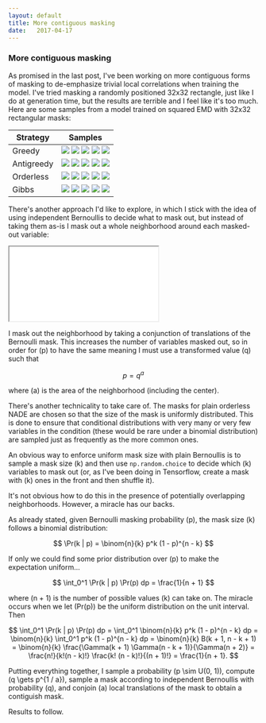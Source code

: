 ```yaml
---
layout: default
title: More contiguous masking
date:   2017-04-17
---
```


### More contiguous masking

As promised in the last post, I've been working on more contiguous forms of masking to de-emphasize trivial local correlations when training the model. I've tried masking a randomly positioned 32x32 rectangle, just like I do at generation time, but the results are terrible and I feel like it's too much. Here are some samples from a model trained on squared EMD with 32x32 rectangular masks:

<table>
<thead>
<th>Strategy</th>
<th>Samples</th>
</thead>
<tbody>

<tr><td>Greedy</td><td>
<img src="/assets/images/sample_2017-04-12/sample_emd2_deepish_contiguous_greedy_ancestral_2017-04-12:07:03.690342_T1.0/13.gif">
<img src="/assets/images/sample_2017-04-12/sample_emd2_deepish_contiguous_greedy_ancestral_2017-04-12:07:03.690342_T1.0/5.gif">
<img src="/assets/images/sample_2017-04-12/sample_emd2_deepish_contiguous_greedy_ancestral_2017-04-12:07:03.690342_T1.0/4.gif">
<img src="/assets/images/sample_2017-04-12/sample_emd2_deepish_contiguous_greedy_ancestral_2017-04-12:07:03.690342_T1.0/11.gif">
<img src="/assets/images/sample_2017-04-12/sample_emd2_deepish_contiguous_greedy_ancestral_2017-04-12:07:03.690342_T1.0/12.gif">
</td></tr>

<tr><td>Antigreedy</td><td>
<img src="/assets/images/sample_2017-04-12/sample_emd2_deepish_contiguous_antigreedy_ancestral_2017-04-12:07:03.690342_T1.0/7.gif">
<img src="/assets/images/sample_2017-04-12/sample_emd2_deepish_contiguous_antigreedy_ancestral_2017-04-12:07:03.690342_T1.0/6.gif">
<img src="/assets/images/sample_2017-04-12/sample_emd2_deepish_contiguous_antigreedy_ancestral_2017-04-12:07:03.690342_T1.0/17.gif">
<img src="/assets/images/sample_2017-04-12/sample_emd2_deepish_contiguous_antigreedy_ancestral_2017-04-12:07:03.690342_T1.0/15.gif">
<img src="/assets/images/sample_2017-04-12/sample_emd2_deepish_contiguous_antigreedy_ancestral_2017-04-12:07:03.690342_T1.0/19.gif">
</td></tr>

<tr><td>Orderless</td><td>
<img src="/assets/images/sample_2017-04-12/sample_emd2_deepish_contiguous_orderless_ancestral_2017-04-12:07:03.690342_T1.0/1.gif">
<img src="/assets/images/sample_2017-04-12/sample_emd2_deepish_contiguous_orderless_ancestral_2017-04-12:07:03.690342_T1.0/3.gif">
<img src="/assets/images/sample_2017-04-12/sample_emd2_deepish_contiguous_orderless_ancestral_2017-04-12:07:03.690342_T1.0/8.gif">
<img src="/assets/images/sample_2017-04-12/sample_emd2_deepish_contiguous_orderless_ancestral_2017-04-12:07:03.690342_T1.0/2.gif">
<img src="/assets/images/sample_2017-04-12/sample_emd2_deepish_contiguous_orderless_ancestral_2017-04-12:07:03.690342_T1.0/10.gif">
</td></tr>

<tr><td>Gibbs</td><td>
<img src="/assets/images/sample_2017-04-12/sample_emd2_deepish_contiguous_independent_gibbs_2017-04-12:07:03.690342_T1.0/0.gif">
<img src="/assets/images/sample_2017-04-12/sample_emd2_deepish_contiguous_independent_gibbs_2017-04-12:07:03.690342_T1.0/9.gif">
<img src="/assets/images/sample_2017-04-12/sample_emd2_deepish_contiguous_independent_gibbs_2017-04-12:07:03.690342_T1.0/16.gif">
<img src="/assets/images/sample_2017-04-12/sample_emd2_deepish_contiguous_independent_gibbs_2017-04-12:07:03.690342_T1.0/18.gif">
<img src="/assets/images/sample_2017-04-12/sample_emd2_deepish_contiguous_independent_gibbs_2017-04-12:07:03.690342_T1.0/14.gif">
</td></tr>

</tbody>
</table>

There's another approach I'd like to explore, in which I stick with the idea of using independent Bernoullis to decide what to mask out, but instead of taking them as-is I mask out a whole neighborhood around each masked-out variable:

<iframe src="/assets/contiguous_masking.html"></iframe>

I mask out the neighborhood by taking a conjunction of translations of the Bernoulli mask. This increases the number of variables masked out, so in order for \(p\) to have the same meaning I must use a transformed value \(q\) such that

$$
p = q^a
$$

where \(a\) is the area of the neighborhood (including the center).

There's another technicality to take care of. The masks for plain orderless NADE are chosen so that the size of the mask is uniformly distributed. This is done to ensure that conditional distributions with very many or very few variables in the condition (these would be rare under a binomial distribution) are sampled just as frequently as the more common ones.

An obvious way to enforce uniform mask size with plain Bernoullis is to sample a mask size \(k\) and then use `np.random.choice` to decide which \(k\) variables to mask out (or, as I've been doing in Tensorflow, create a mask with \(k\) ones in the front and then shuffle it).

It's not obvious how to do this in the presence of potentially overlapping neighborhoods. However, a miracle has our backs.

As already stated, given Bernoulli masking probability \(p\), the mask size \(k\) follows a binomial distribution:

$$
\Pr(k | p) = \binom{n}{k} p^k (1 - p)^{n - k}
$$

If only we could find some prior distribution over \(p\) to make the expectation uniform...

$$
\int_0^1 \Pr(k | p) \Pr(p) dp = \frac{1}{n + 1}
$$

where \(n + 1\) is the number of possible values \(k\) can take on. The miracle occurs when we let \(Pr(p)\) be the uniform distribution on the unit interval. Then

$$
\int_0^1 \Pr(k | p) \Pr(p) dp =
\int_0^1 \binom{n}{k} p^k (1 - p)^{n - k} dp =
\binom{n}{k} \int_0^1 p^k (1 - p)^{n - k} dp =
\binom{n}{k} B(k + 1, n - k + 1) =
\binom{n}{k} \frac{\Gamma(k + 1) \Gamma(n - k + 1)}{\Gamma(n + 2)} =
\frac{n!}{k!(n - k)!} \frac{k! (n - k)!}{(n + 1)!} =
\frac{1}{n + 1}.
$$

Putting everything together, I sample a probability \(p \sim U(0, 1)\), compute \(q \gets p^{1 / a}\), sample a mask according to independent Bernoullis with probability \(q\), and conjoin \(a\) local translations of the mask to obtain a contiguish mask.

Results to follow.
